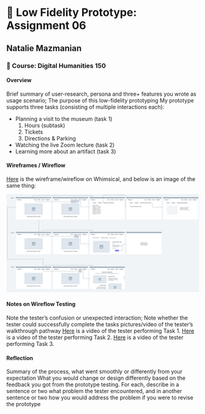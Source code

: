 # :link: Low Fidelity Prototype: Assignment 06
## Natalie Mazmanian 
### :book: Course: Digital Humanities 150 

#### Overview
Brief summary of user-research, persona and three+ features you wrote as usage scenario; The purpose of this low-fidelity prototyping
My prototype supports three tasks (consisting of multiple interactions each): 
* Planning a visit to the museum (task 1)
  1. Hours (subtask)
  2. Tickets
  3. Directions & Parking
* Watching the live Zoom lecture (task 2)
* Learning more about an artifact (task 3)

#### Wireframes / Wireflow

[Here](https://whimsical.com/museum-BjJW4K46V4ArymBNd4Wv9D) is the wireframe/wireflow on Whimsical, and below is an image of the same thing:

![Wireframe](https://github.com/mysticaltofu/DH150-NATALIEMAZMANIAN/blob/main/museum%402x.png)

#### Notes on Wireflow Testing
Note the tester’s confusion or unexpected interaction; Note whether the tester could successfully complete the tasks 
pictures/video of the tester’s walkthrough pathway
[Here](https://drive.google.com/file/d/1PjZNH41Ohi1_u2hDbKeSaCgNS7tqdYhj/view?usp=sharing) is a video of the tester performing Task 1.
[Here](https://drive.google.com/file/d/1spI63mRsSYo6AcolungG3nebc_6WXw5f/view?usp=sharing) is a video of the tester performing Task 2.
[Here](https://drive.google.com/file/d/1LyGpoQhgf5fLfQj3ShRBYRFBtqzZNeER/view?usp=sharing) is a video of the tester performing Task 3.


#### Reflection
Summary of the process, what went smoothly or differently from your expectation
What you would change or design differently based on the feedback you got from the prototype testing. 
For each, describe in a sentence or two what problem the tester encountered, and in another sentence or two how you would address the problem if you were to revise the prototype
